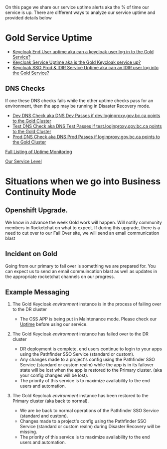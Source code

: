 
On this page we share our service uptime alerts aka the % of time our service is up. There are different ways to analyze our service uptime and provided details below

# Gold Service Uptime
* [Keycloak End User uptime aka can a keycloak user log in to the Gold Service? ](https://uptime.com/s/bcgov-sso-gold/1391032)
* [Keycloak Service Uptime aka is the Gold Keycloak service up?](https://status.loginproxy.gov.bc.ca/statuspage/bcgov-sso-gold/1389409)
* [Keycloak SSO Prod & IDIR Service Uptime aka can an IDIR user log into the Gold Service?](https://status.loginproxy.gov.bc.ca/statuspage/bcgov-sso-gold/1391029)
## DNS Checks
If one these DNS checks fails while the other uptime checks pass for an environment, then the app may be running in Disaster Recovery mode.
* [Dev DNS Check aka DNS Dev Passes if dev.loginproxy.gov.bc.ca points to the Gold Cluster ](https://status.loginproxy.gov.bc.ca/statuspage/bcgov-sso-gold/1719406)
* [Test DNS Check aka DNS Test Passes if test.loginproxy.gov.bc.ca points to the Gold Cluster ](https://status.loginproxy.gov.bc.ca/statuspage/bcgov-sso-gold/1719409)
* [Prod DNS Check aka DNS Prod Passes if loginproxy.gov.bc.ca points to the Gold Cluster ](https://status.loginproxy.gov.bc.ca/statuspage/bcgov-sso-gold/1581586)

[Full Listing of Uptime Monitoring](https://status.loginproxy.gov.bc.ca/)

[Our Service Level](https://github.com/bcgov/sso-keycloak/wiki/Alerts-and-Us#service-levels)


# Situations when we go into Business Continuity Mode

## Openshift Upgrade.

We know in advance the week Gold work will happen. Will notify community members in Rocketchat on what to expect. If during this upgrade, there is a need to cut over to our Fail Over site, we will send an email communication blast

## Incident on Gold

Going from our primary to fail over is something we are prepared for. You can expect us to send an email commuincation blast as well as updates in the appropriate rocketchat channels on our progress.


## Example Messaging

1. The Gold Keycloak _environment_  instance is in the process of failing over to the DR cluster

   * The CSS APP is being put in Maintenance mode. Please check our [Uptime](https://uptime.com/statuspage/bcgov-sso-gold) before using our service.
   
2. The Gold Keycloak  _environment_  instance has failed over to the DR cluster

   * DR deployment is complete, end users continue to login to your apps using the Pathfinder SSO Service (standard or custom).
   *  Any changes made to a project's config using the Pathfinder SSO Service (standard or custom realm) while the app is in its failover state will be lost when the app is restored to the Primary cluster. (aka your config changes will be lost).
   * The priority of this service is to maximize availability to the end users and automation.
3. The Gold Keycloak  _environment_  instance has been restored to the Primary cluster (aka back to normal).

   *  We are be back to normal operations of the Pathfinder SSO Service (standard and custom).
   * Changes made to a project's config using the Pathfinder SSO Service (standard or custom realm) during Disaster Recovery will be missing.
   * The priority of this service is to maximize availability to the end users and automation.
